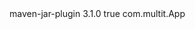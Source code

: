  <build> 
                              <plugins> 
                              <plugin> 
                              <artifactId>maven-jar-plugin</artifactId> 
                              <version>3.1.0</version> 
                              <configuration> 
                                     <archive> 
                                     <manifest> 
                                             <addClasspath>true</addClasspath> 
                                             <mainClass>com.multit.App</mainClass>  <!-- Replace with main class  
                                    </manifest> 
                                   </archive> 
                             </configuration> 
                           </plugin> 
                         </plugins> 
                         </build> 
